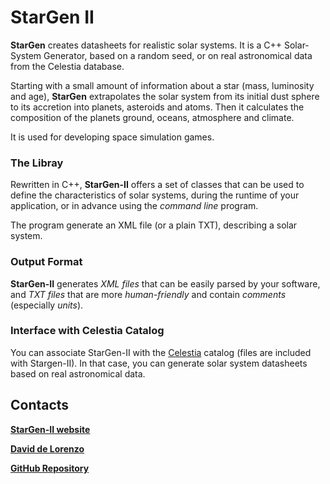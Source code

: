 # StarGen II

**StarGen** creates datasheets for realistic solar systems.
It is a C++ Solar-System Generator, based on a random seed, or on real astronomical data from the Celestia database.

Starting with a small amount of information about a star (mass, luminosity and age), **StarGen** extrapolates the solar system from its initial dust sphere to its accretion into planets, asteroids and atoms. Then it calculates the composition of the planets ground, oceans, atmosphere and climate.

It is used for developing space simulation games. 

### The Libray

Rewritten in C++, **StarGen-II** offers a set of classes that can be used to define the characteristics of solar systems, during the runtime of your application, or in advance using the *command line* program.

The program generate an XML file (or a plain TXT), describing a solar system.

### Output Format

**StarGen-II** generates *XML files* that can be easily parsed by your software, and *TXT files* that are more *human-friendly* and contain *comments* (especially *units*).

### Interface with Celestia Catalog

You can associate StarGen-II with the [Celestia](https://celestia.fr) catalog (files are included with Stargen-II). In that case, you can generate solar system datasheets based on real astronomical data.

## Contacts

**[StarGen-II website](https://sphinkie.github.io/StarGen-II)**

**[David de Lorenzo](https://sphinkie.github.io/)**

**[GitHub Repository](https://github.com/sphinkie/stargen-ii)**

